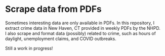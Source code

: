 # Scrape data from PDFs
Sometimes interesting data are only available in PDFs. In this repository, I extract crime data in New Haven, CT provided in weekly PDFs by the NHPD. I also scrape and format data (possibly) related to crime, such as hours of daylight, unemployment claims, and COVID outbreaks. 

Still a work in progress!


